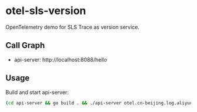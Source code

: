 # otel-sls-version

OpenTelemetry demo for SLS Trace as version service.

## Call Graph

* api-server: http://localhost:8088/hello

## Usage

Build and start api-server:

```bash
(cd api-server && go build . && ./api-server otel.cn-beijing.log.aliyuncs.com:10010 otel ossrs versions v1.0.0 UJPI3Ad90g4Gxxxxxxxxxxxx k3ododEdFsGRdAgEwxxxxxxxxxxxxx)
```

